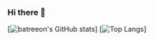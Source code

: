 ### Hi there 🖖

[![batreeon's GitHub stats](https://github-readme-stats.vercel.app/api?username=handongyexingren&count_private=true&show_icons=true&theme=react)]
[![Top Langs](https://github-readme-stats.vercel.app/api/top-langs/?username=handongyexingren&layout=compact&hide=javascript,jupyter%20notebook)]
